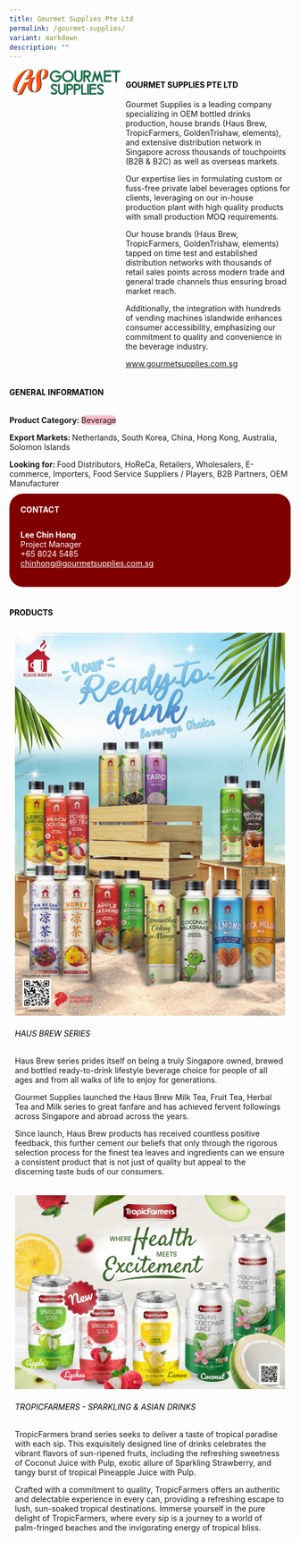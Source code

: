 ```yaml
---
title: Gourmet Supplies Pte Ltd
permalink: /gourmet-supplies/
variant: markdown
description: ""
---
```

<div class="flex-paragraph">
	<div style="display: flex; flex-wrap: wrap;" class="flex-container">
		<div style="flex: 1 1 40%; display: block;" class="card sgds">
			<img src="/images/Gourmet%20Supplies/gourmet_supplies_logo.png">
		</div>
		<div style="flex: 1 1 58%; display: block; margin-left: 3px" class="card-sgds">
			<h4 style="text-transform: uppercase; color: black;"><b>Gourmet Supplies Pte Ltd</b></h4>
			<p>Gourmet Supplies is a leading company specializing in OEM bottled drinks production, house brands (Haus Brew, TropicFarmers, GoldenTrishaw, elements), and extensive distribution network in Singapore across thousands of touchpoints (B2B &amp; B2C) as well as overseas markets.</p>
			<p>Our expertise lies in formulating custom or fuss-free private label beverages options for clients, leveraging on our in-house production plant with high quality products with small production MOQ requirements.</p>
			<p>Our house brands (Haus Brew, TropicFarmers, GoldenTrishaw, elements) tapped on time test and established distribution networks with thousands of retail sales points across modern trade and general trade channels thus ensuring broad market reach.</p>
			<p>Additionally, the integration with hundreds of vending machines islandwide enhances consumer accessibility, emphasizing our commitment to quality and convenience in the beverage industry.</p>
			<p><a target="_blank" href="https://www.gourmetsupplies.com.sg">www.gourmetsupplies.com.sg</a></p>
		</div>
	</div>
</div>

<h4 style="text-transform: uppercase; color: black;">
	<b>General Information</b>
</h4>
<div style="display: flex; flex-wrap: wrap;" class="flex-container">
	<div style="flex: 1 1 65%; display: block; align-self: stretch" class="card sgds">
		<div class="flex-paragraph">
			<p>
				<b>Product Category: </b>
				<span style="background-color: pink; border-radius: 10px;">Beverage</span>
			</p>
			<p>
				<b>Export Markets: </b>Netherlands, South Korea, China, Hong Kong, Australia, Solomon Islands
			</p>
			<p style="margin-bottom: 10px;">
				<b>Looking for: </b>Food Distributors, HoReCa, Retailers, Wholesalers, E-commerce, Importers, Food Service Suppliers / Players, B2B Partners, OEM Manufacturer
			</p>
		</div>
	</div>
	<div style="flex: 1 1 35%; padding: 10px; display: block; background-color: maroon; border-radius: 25px; align-self: center;" class="card sgds">
		<h4 style="color: white; margin-top: 10px; margin-left: 10px;">CONTACT</h4>
		<div class="flex-paragraph">
			<p style="padding: 10px; color: white;">
				<b>Lee Chin Hong</b>
				<br>Project Manager<br>+65 8024 5485<br>
				<a style="color: white;" href="mailto:chinhong@gourmetsupplies.com.sg">chinhong@gourmetsupplies.com.sg</a>
			</p>
		</div>
	</div>
</div>
<br>
<h4 style="text-transform: uppercase; color: black;">
	<b>Products</b>
</h4>
<div style="display: flex; flex-wrap: wrap;">
	<div style="flex: 1 1 47%; margin: 10px; display: block;" class="card sgds">
		<div style="display: block;" class="flex-image">
			<img src="/images/Gourmet%20Supplies/gourmet_supplies_product_01.jpg">
		</div>
		<div class="flex-paragraph">
			<h6 style="text-transform: uppercase; color: black;">Haus Brew Series</h6>
			<p>Haus Brew series prides itself on being a truly Singapore owned, brewed and bottled ready-to-drink lifestyle beverage choice for people of all ages and from all walks of life to enjoy for generations.</p>
			<p>Gourmet Supplies launched the Haus Brew Milk Tea, Fruit Tea, Herbal Tea and Milk series to great fanfare and has achieved fervent followings across Singapore and abroad across the years.</p>
			<p>Since launch, Haus Brew products has received countless positive feedback, this further cement our beliefs that only through the rigorous selection process for the finest tea leaves and ingredients can we ensure a consistent product that is not just of quality but appeal to the discerning taste buds of our consumers.</p>
		</div>
	</div>
	<div style="flex: 1 1 47%; margin: 10px; display: block;" class="card sgds">
		<div style="display: block;" class="flex-image">
			<img src="/images/Gourmet%20Supplies/gourmet_supplies_product_02.jpg">
		</div>
		<div class="flex-paragraph">
			<h6 style="text-transform: uppercase; color: black;">TropicFarmers - Sparkling &amp; Asian Drinks</h6>
			<p>TropicFarmers brand series seeks to deliver a taste of tropical paradise with each sip. This exquisitely designed line of drinks celebrates the vibrant flavors of sun-ripened fruits, including the refreshing sweetness of Coconut Juice with Pulp, exotic allure of Sparkling Strawberry, and tangy burst of tropical Pineapple Juice with Pulp.</p>
			<p>Crafted with a commitment to quality, TropicFarmers offers an authentic and delectable experience in every can, providing a refreshing escape to lush, sun-soaked tropical destinations. Immerse yourself in the pure delight of TropicFarmers, where every sip is a journey to a world of palm-fringed beaches and the invigorating energy of tropical bliss.</p>
		</div>
	</div>
</div>
